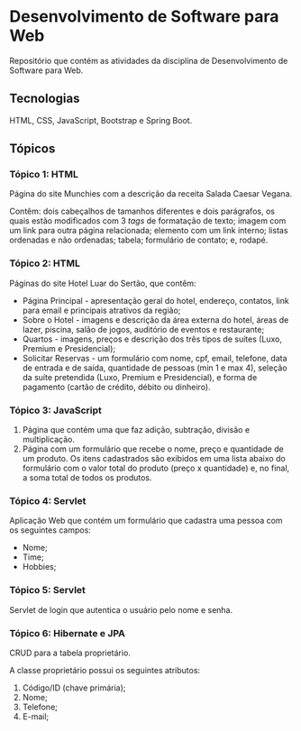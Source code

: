 # Desenvolvimento de Software para Web

Repositório que contém as atividades da disciplina de Desenvolvimento de Software para Web.

## Tecnologias

HTML, CSS, JavaScript, Bootstrap e Spring Boot.

## Tópicos

### Tópico 1: HTML

Página do site Munchies com a descrição da receita Salada Caesar Vegana. 

Contêm: dois cabeçalhos de tamanhos diferentes e dois parágrafos, os quais estão modificados com 3 *tags* de formatação de texto; imagem com um link para outra página relacionada; elemento com um link interno; listas ordenadas e não ordenadas; tabela; formulário de contato; e, rodapé.

### Tópico 2: HTML

Páginas do site Hotel Luar do Sertão, que contêm:

- Página Principal - apresentação geral do hotel, endereço, contatos, link para email e principais atrativos da região;
- Sobre o Hotel - imagens e descrição da área externa do hotel, áreas de lazer, piscina, salão de jogos, auditório de eventos e restaurante;
- Quartos - imagens, preços e descrição dos três tipos de suítes (Luxo, Premium e Presidencial);
- Solicitar Reservas - um formulário com nome, cpf, email, telefone, data de entrada e de saída, quantidade de pessoas (min 1 e max 4), seleção da suíte pretendida (Luxo, Premium e Presidencial), e forma de pagamento (cartão de crédito, débito ou dinheiro).

### Tópico 3: JavaScript

1. Página que contém uma que faz adição, subtração, divisão e multiplicação.
2. Página com um formulário que recebe o nome, preço e quantidade de um produto. Os itens cadastrados são exibidos em uma lista abaixo do formulário com o valor total do produto (preço x quantidade) e, no final, a soma total de todos os produtos.

### Tópico 4: Servlet

Aplicação Web que contém um formulário que cadastra uma pessoa com os seguintes campos:
- Nome;
- Time;
- Hobbies;

### Tópico 5: Servlet

Servlet de login que autentica o usuário pelo nome e
senha.

### Tópico 6: Hibernate e JPA

CRUD para a tabela proprietário.

A classe proprietário possui os seguintes atributos:
1. Código/ID (chave primária);
2. Nome;
3. Telefone;
4. E-mail;
